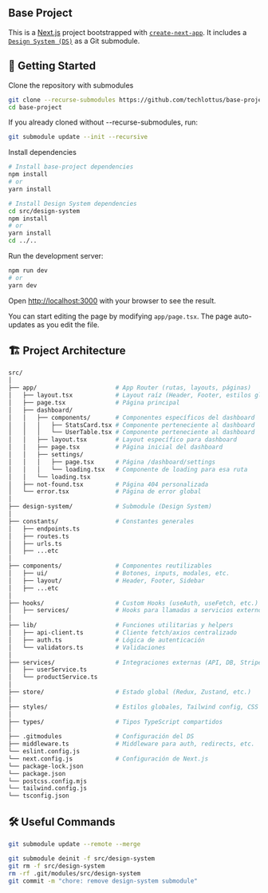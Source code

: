 ## Base Project
This is a [Next.js](https://nextjs.org) project bootstrapped with [`create-next-app`](https://nextjs.org/docs/app/api-reference/cli/create-next-app).
It includes a [`Design System (DS)`](https://github.com/techlottus/lottus-core-ui) as a Git submodule.

## 🚀 Getting Started

Clone the repository with submodules

```bash
git clone --recurse-submodules https://github.com/techlottus/base-project.git
cd base-project
```

If you already cloned without --recurse-submodules, run:

```bash
git submodule update --init --recursive
```

Install dependencies
```bash 
# Install base-project dependencies
npm install
# or
yarn install
```

```bash
# Install Design System dependencies
cd src/design-system
npm install
# or
yarn install
cd ../..
```


Run the development server:

```bash
npm run dev
# or
yarn dev
```

Open [http://localhost:3000](http://localhost:3000) with your browser to see the result.

You can start editing the page by modifying `app/page.tsx`. The page auto-updates as you edit the file.


## 🏗️ Project Architecture
```bash
src/
│
├── app/                      # App Router (rutas, layouts, páginas)
│   ├── layout.tsx            # Layout raíz (Header, Footer, estilos globales)
│   ├── page.tsx              # Página principal
│   ├── dashboard/
│   │   ├── components/       # Componentes específicos del dashboard
│   │   │   ├── StatsCard.tsx # Componente perteneciente al dashboard
│   │   │   └── UserTable.tsx # Componente perteneciente al dashboard
│   │   ├── layout.tsx        # Layout específico para dashboard
│   │   ├── page.tsx          # Página inicial del dashboard
│   │   ├── settings/
│   │   │   ├── page.tsx      # Página /dashboard/settings
│   │   │   └── loading.tsx   # Componente de loading para esa ruta
│   │   └── loading.tsx
│   ├── not-found.tsx         # Página 404 personalizada
│   └── error.tsx             # Página de error global
│
├── design-system/            # Submodule (Design System)
│
├── constants/                # Constantes generales
│   ├── endpoints.ts 
│   ├── routes.ts 
│   ├── urls.ts 
│   ├── ...etc
│
├── components/               # Componentes reutilizables
│   ├── ui/                   # Botones, inputs, modales, etc.
│   ├── layout/               # Header, Footer, Sidebar
│   ├── ...etc
│
├── hooks/                    # Custom Hooks (useAuth, useFetch, etc.)
│   ├── services/             # Hooks para llamadas a servicios externos
│
├── lib/                      # Funciones utilitarias y helpers
│   ├── api-client.ts         # Cliente fetch/axios centralizado
│   ├── auth.ts               # Lógica de autenticación
│   └── validators.ts         # Validaciones
│
├── services/                 # Integraciones externas (API, DB, Stripe, etc.)
│   ├── userService.ts
│   └── productService.ts
│
├── store/                    # Estado global (Redux, Zustand, etc.)
│
├── styles/                   # Estilos globales, Tailwind config, CSS modules
│
├── types/                    # Tipos TypeScript compartidos
│
├── .gitmodules               # Configuración del DS
├── middleware.ts             # Middleware para auth, redirects, etc.
└── eslint.config.js
└── next.config.js            # Configuración de Next.js
└── package-lock.json
└── package.json
└── postcss.config.mjs
└── tailwind.config.js
└── tsconfig.json

```

## 🛠️ Useful Commands

```bash
git submodule update --remote --merge
```

```bash
git submodule deinit -f src/design-system
git rm -f src/design-system
rm -rf .git/modules/src/design-system
git commit -m "chore: remove design-system submodule"
```